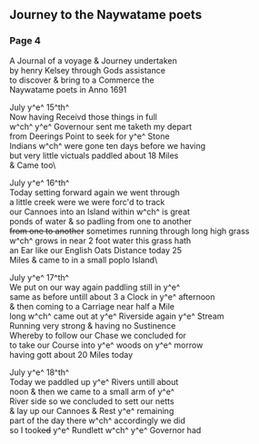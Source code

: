 <div style="page-break-before:always;"></div>

## Journey to the Naywatame poets

### Page 4

A Journal of a voyage & Journey undertaken\
by henry Kelsey through Gods assistance\
to discover & bring to a Commerce the\
Naywatame poets in Anno 1691

July y^e^ 15^th^\
Now having Receivd those things in full\
w^ch^ y^e^ Governour sent me taketh my depart\
from Deerings Point to seek for y^e^ Stone\
Indians w^ch^ were gone ten days before we having\
but very little victuals paddled about 18 Miles\
& Came too\

July y^e^ 16^th^\
Today setting forward again we went through\
a little creek were we were forc'd to track\
our Cannoes into an Island within w^ch^ is great\
ponds of water & so padling from one to another\
~~from one to another~~ sometimes running through long high grass\
w^ch^ grows in near 2 foot water this grass hath\
an Ear like our English Oats Distance today 25\
Miles & came to in a small poplo Island\

July y^e^ 17^th^\
We put on our way again paddling still in y^e^\
same as before untill about 3 a Clock in y^e^ afternoon\
& then coming to a Carriage near half a Mile\
long w^ch^ came out at y^e^ Riverside again y^e^ Stream\
Running very strong & having no Sustinence\
Whereby to follow our Chase we concluded for\
to take our Course into y^e^ woods on y^e^ morrow\
having gott about 20 Miles today

July y^e^ 18^th^\
Today we paddled up y^e^ Rivers untill about\
noon & then we came to a small arm of y^e^\
River side so we concluded to sett our netts\
& lay up our Cannoes & Rest y^e^ remaining\
part of the day there w^ch^ accordingly we did\
so I took~~ed~~ y^e^ Rundlett w^ch^ y^e^ Governor had
